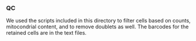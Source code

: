 ### QC 
We used the scripts included in this directory to filter cells based on counts, mitocondrial content, and to remove doublets as well. The barcodes for the retained cells are in the text files. 

